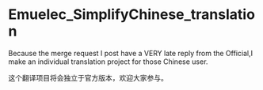 # Emuelec_SimplifyChinese_translation

Because the merge request I post have a VERY late reply from the Official,I make an individual translation project for those Chinese user.

这个翻译项目将会独立于官方版本，欢迎大家参与。
